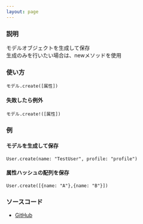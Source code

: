 ```yaml
---
layout: page
---
```

### 説明
モデルオブジェクトを生成して保存  
生成のみを行いたい場合は、newメソッドを使用

### 使い方
    モデル.create([属性])

#### 失敗したら例外
    モデル.create!([属性])

### 例
#### モデルを生成して保存
    User.create(name: "TestUser", profile: "profile")

#### 属性ハッシュの配列を保存
    User.create([{name: "A"},{name: "B"}])

### ソースコード
* [GitHub](https://github.com/rails/rails/blob/f33d52c95217212cbacc8d5e44b5a8e3cdc6f5b3/activerecord/lib/active_record/relation.rb#L95)